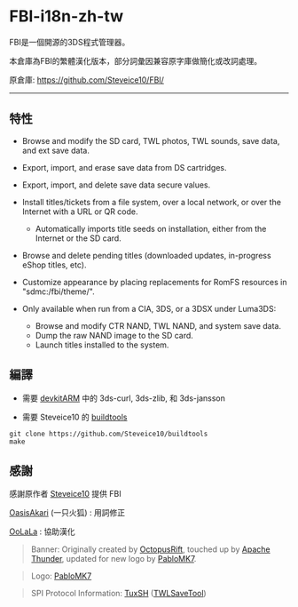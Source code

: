 # FBI-i18n-zh-tw

FBI是一個開源的3DS程式管理器。

本倉庫為FBI的繁體漢化版本，部分詞彙因兼容原字庫做簡化或改詞處理。

原倉庫: https://github.com/Steveice10/FBI/

---

## 特性

* Browse and modify the SD card, TWL photos, TWL sounds, save data, and ext save data.
* Export, import, and erase save data from DS cartridges.
* Export, import, and delete save data secure values.
* Install titles/tickets from a file system, over a local network, or over the Internet with a URL or QR code.
  * Automatically imports title seeds on installation, either from the Internet or the SD card.
* Browse and delete pending titles (downloaded updates, in-progress eShop titles, etc).
* Customize appearance by placing replacements for RomFS resources in "sdmc:/fbi/theme/".

* Only available when run from a CIA, 3DS, or a 3DSX under Luma3DS:
  * Browse and modify CTR NAND, TWL NAND, and system save data.
  * Dump the raw NAND image to the SD card.
  * Launch titles installed to the system.

## 編譯

 - 需要 [devkitARM](http://sourceforge.net/projects/devkitpro/files/devkitARM/) 中的 3ds-curl, 3ds-zlib, 和 3ds-jansson

 - 需要 Steveice10 的 [buildtools](https://github.com/Steveice10/buildtools)

```
git clone https://github.com/Steveice10/buildtools
make
```


## 感謝

感謝原作者 [Steveice10](https://github.com/Steveice10) 提供 FBI

[OasisAkari](https://github.com/OasisAkari) (一只火狐) : 用詞修正

[OoLaLa](https://github.com/OoLaLa-yy) : 協助漢化

>Banner: Originally created by [OctopusRift](http://gbatemp.net/members/octopusrift.356526/), touched up by [Apache Thunder](https://gbatemp.net/members/apache-thunder.105648/), updated for new logo by [PabloMK7](http://gbatemp.net/members/pablomk7.345712/).

>Logo: [PabloMK7](http://gbatemp.net/members/pablomk7.345712/)

>SPI Protocol Information: [TuxSH](https://github.com/TuxSH/) ([TWLSaveTool](https://github.com/TuxSH/TWLSaveTool))

